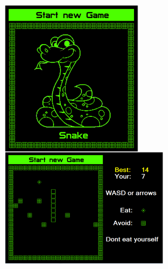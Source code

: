 ![Snake](https://github.com/MaxMelnik/Snake/raw/master/00.Snake/bin/Debug/Data/Img/StartNewGame.PNG)
![Gameplay](https://github.com/MaxMelnik/Snake/raw/master/00.Snake/bin/Debug/Data/Img/Gameplay.PNG)

